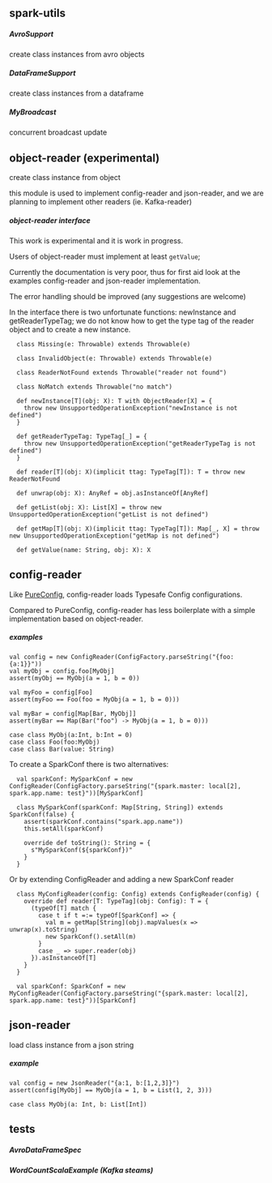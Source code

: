 ## spark-utils

##### AvroSupport

create class instances from avro objects

##### DataFrameSupport

create class instances from a dataframe

##### MyBroadcast

concurrent broadcast update

## object-reader (experimental)

create class instance from object

this module is used to implement config-reader and json-reader, and we are planning to
implement other readers (ie. Kafka-reader)

##### object-reader interface

This work is experimental and it is work in progress.

Users of object-reader must implement at least `getValue`;

Currently the documentation is very poor, thus for first aid look at the examples config-reader and json-reader
implementation.

The error handling should be improved (any suggestions are welcome)

In the interface there is two unfortunate functions: newInstance and getReaderTypeTag; we do
not know how to get the type tag of the reader object and to create a new instance.

```
  class Missing(e: Throwable) extends Throwable(e)

  class InvalidObject(e: Throwable) extends Throwable(e)

  class ReaderNotFound extends Throwable("reader not found")

  class NoMatch extends Throwable("no match")

  def newInstance[T](obj: X): T with ObjectReader[X] = {
    throw new UnsupportedOperationException("newInstance is not defined")
  }

  def getReaderTypeTag: TypeTag[_] = {
    throw new UnsupportedOperationException("getReaderTypeTag is not defined")
  }

  def reader[T](obj: X)(implicit ttag: TypeTag[T]): T = throw new ReaderNotFound

  def unwrap(obj: X): AnyRef = obj.asInstanceOf[AnyRef]

  def getList(obj: X): List[X] = throw new UnsupportedOperationException("getList is not defined")

  def getMap[T](obj: X)(implicit ttag: TypeTag[T]): Map[_, X] = throw new UnsupportedOperationException("getMap is not defined")

  def getValue(name: String, obj: X): X
```

## config-reader

Like [PureConfig](https://github.com/pureconfig/pureconfig), config-reader loads Typesafe Config configurations.

Compared to PureConfig, config-reader has less boilerplate with a simple implementation based on object-reader.

##### examples

```
val config = new ConfigReader(ConfigFactory.parseString("{foo:{a:1}}"))
val myObj = config.foo[MyObj]
assert(myObj == MyObj(a = 1, b = 0))

val myFoo = config[Foo]
assert(myFoo == Foo(foo = MyObj(a = 1, b = 0)))

val myBar = config[Map[Bar, MyObj]]
assert(myBar == Map(Bar("foo") -> MyObj(a = 1, b = 0)))

case class MyObj(a:Int, b:Int = 0)
case class Foo(foo:MyObj)
case class Bar(value: String)
```

To create a SparkConf there is two alternatives:

```
  val sparkConf: MySparkConf = new ConfigReader(ConfigFactory.parseString("{spark.master: local[2], spark.app.name: test}"))[MySparkConf]

  class MySparkConf(sparkConf: Map[String, String]) extends SparkConf(false) {
    assert(sparkConf.contains("spark.app.name"))
    this.setAll(sparkConf)

    override def toString(): String = {
      s"MySparkConf(${sparkConf})"
    }
  }
```

Or by extending ConfigReader and adding a new SparkConf reader

```
  class MyConfigReader(config: Config) extends ConfigReader(config) {
    override def reader[T: TypeTag](obj: Config): T = {
      (typeOf[T] match {
        case t if t =:= typeOf[SparkConf] => {
          val m = getMap[String](obj).mapValues(x => unwrap(x).toString)
          new SparkConf().setAll(m)
        }
        case _ => super.reader(obj)
      }).asInstanceOf[T]
    }
  }
  
  val sparkConf: SparkConf = new MyConfigReader(ConfigFactory.parseString("{spark.master: local[2], spark.app.name: test}"))[SparkConf]
```

## json-reader

load class instance from a json string

##### example

```
val config = new JsonReader("{a:1, b:[1,2,3]}")
assert(config[MyObj] == MyObj(a = 1, b = List(1, 2, 3)))

case class MyObj(a: Int, b: List[Int])
```

## tests

##### AvroDataFrameSpec

##### WordCountScalaExample (Kafka steams)

